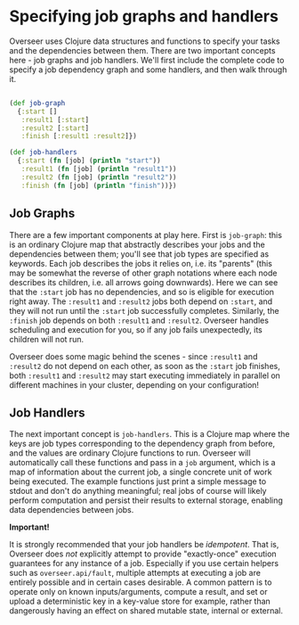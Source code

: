 # Specifying job graphs and handlers

Overseer uses Clojure data structures and functions to specify your tasks and the dependencies between them. There are two important concepts here - job graphs and job handlers. We'll first include the complete code to specify a job dependency graph and some handlers, and then walk through it.

```clj

(def job-graph
  {:start []
   :result1 [:start]
   :result2 [:start]
   :finish [:result1 :result2]})

(def job-handlers
  {:start (fn [job] (println "start"))
   :result1 (fn [job] (println "result1"))
   :result2 (fn [job] (println "result2"))
   :finish (fn [job] (println "finish"))})
```

## Job Graphs

There are a few important components at play here. First is `job-graph`: this is an ordinary Clojure map that abstractly describes your jobs and the dependencies between them; you'll see that job types are specified as keywords. Each job describes the jobs it relies on, i.e. its "parents" (this may be somewhat the reverse of other graph notations where each node describes its children, i.e. all arrows going downwards). Here we can see that the `:start` job has no dependencies, and so is eligible for execution right away. The `:result1` and `:result2` jobs both depend on `:start`, and they will not run until the `:start` job successfully completes. Similarly, the `:finish` job depends on both `:result1` and `:result2`. Overseer handles scheduling and execution for you, so if any job fails unexpectedly, its children will not run.

Overseer does some magic behind the scenes - since `:result1` and `:result2` do not depend on each other, as soon as the `:start` job finishes, both `:result1` and `:result2` may start executing immediately in parallel on different machines in your cluster, depending on your configuration!

## Job Handlers

The next important concept is `job-handlers`. This is a Clojure map where the keys are job types corresponding to the dependency graph from before, and the values are ordinary Clojure functions to run. Overseer will automatically call these functions and pass in a `job` argument, which is a map of information about the current job, a single concrete unit of work being executed. The example functions just print a simple message to stdout and don't do anything meaningful; real jobs of course will likely perform computation and persist their results to external storage, enabling data dependencies between jobs.

**Important!**

It is strongly recommended that your job handlers be *idempotent*. That is, Overseer does *not* explicitly attempt to provide "exactly-once" execution guarantees for any instance of a job. Especially if you use certain helpers such as `overseer.api/fault`, multiple attempts at executing a job are entirely possible and in certain cases desirable. A common pattern is to operate only on known inputs/arguments, compute a result, and set or upload a deterministic key in a key-value store for example, rather than dangerously having an effect on shared mutable state, internal or external.
